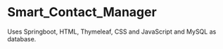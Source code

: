 # Smart_Contact_Manager
Uses Springboot, HTML, Thymeleaf, CSS and JavaScript and MySQL as database.
